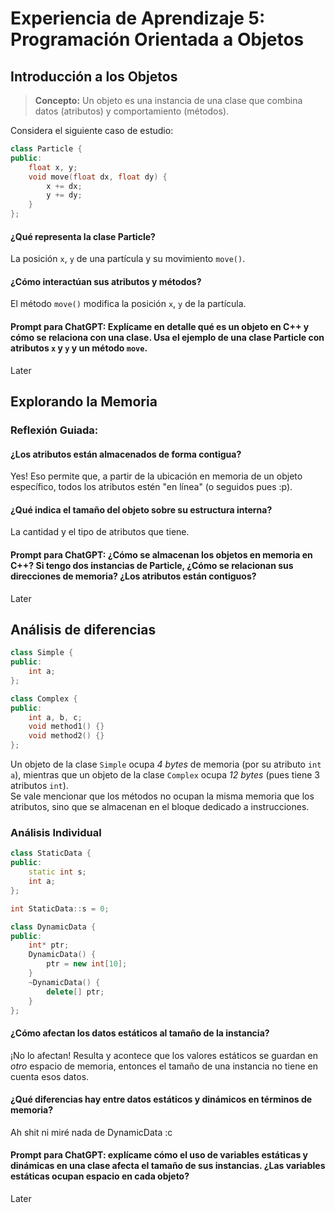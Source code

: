 # Experiencia de Aprendizaje 5: Programación Orientada a Objetos

## Introducción a los Objetos
> **Concepto:** Un objeto es una instancia de una clase que combina datos (atributos) y comportamiento (métodos).

Considera el siguiente caso de estudio:
```cpp
class Particle {
public:
    float x, y;
    void move(float dx, float dy) {
        x += dx;
        y += dy;
    }
};
```
#### ¿Qué representa la clase Particle?
La posición `x`, `y` de una partícula y su movimiento `move()`.

#### ¿Cómo interactúan sus atributos y métodos?
El método `move()` modifica la posición `x`, `y` de la partícula.

#### Prompt para ChatGPT: Explícame en detalle qué es un objeto en C++ y cómo se relaciona con una clase. Usa el ejemplo de una clase Particle con atributos `x` y `y` y un método `move`.
Later

## Explorando la Memoria

### Reflexión Guiada:
#### ¿Los atributos están almacenados de forma contigua?
Yes! Eso permite que, a partir de la ubicación en memoria de un objeto específico, todos los atributos estén "en línea" (o seguidos pues :p).

#### ¿Qué indica el tamaño del objeto sobre su estructura interna?
La cantidad y el tipo de atributos que tiene.

#### Prompt para ChatGPT: ¿Cómo se almacenan los objetos en memoria en C++? Si tengo dos instancias de Particle, ¿Cómo se relacionan sus direcciones de memoria? ¿Los atributos están contiguos?
Later

## Análisis de diferencias
```cpp
class Simple {
public:
    int a;
};

class Complex {
public:
    int a, b, c;
    void method1() {}
    void method2() {}
};
```
Un objeto de la clase `Simple` ocupa *4 bytes* de memoria (por su atributo `int a`), mientras que un objeto de la clase `Complex` ocupa *12 bytes* (pues tiene 3 atributos `int`).  
Se vale mencionar que los métodos no ocupan la misma memoria que los atributos, sino que se almacenan en el bloque dedicado a instrucciones.

### Análisis Individual
```cpp
class StaticData {
public:
    static int s;
    int a;
};

int StaticData::s = 0;

class DynamicData {
public:
    int* ptr;
    DynamicData() {
        ptr = new int[10];
    }
    ~DynamicData() {
        delete[] ptr;
    }
};
```
#### ¿Cómo afectan los datos estáticos al tamaño de la instancia?
¡No lo afectan! Resulta y acontece que los valores estáticos se guardan en *otro* espacio de memoria, entonces el tamaño de una instancia no tiene en cuenta esos datos.

#### ¿Qué diferencias hay entre datos estáticos y dinámicos en términos de memoria?
Ah shit ni miré nada de DynamicData :c

#### Prompt para ChatGPT: explícame cómo el uso de variables estáticas y dinámicas en una clase afecta el tamaño de sus instancias. ¿Las variables estáticas ocupan espacio en cada objeto?
Later